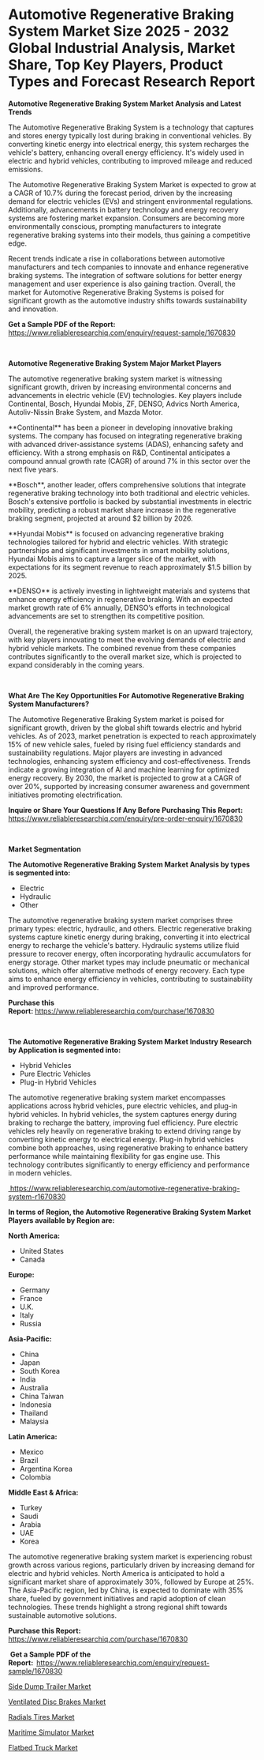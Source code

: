 <p><h1>Automotive Regenerative Braking System Market Size 2025 - 2032 Global Industrial Analysis, Market Share, Top Key Players, Product Types and Forecast Research Report</h1></p><p><strong>Automotive Regenerative Braking System Market Analysis and Latest Trends</strong></p>
<p><p>The Automotive Regenerative Braking System is a technology that captures and stores energy typically lost during braking in conventional vehicles. By converting kinetic energy into electrical energy, this system recharges the vehicle's battery, enhancing overall energy efficiency. It's widely used in electric and hybrid vehicles, contributing to improved mileage and reduced emissions.</p><p>The Automotive Regenerative Braking System Market is expected to grow at a CAGR of 10.7% during the forecast period, driven by the increasing demand for electric vehicles (EVs) and stringent environmental regulations. Additionally, advancements in battery technology and energy recovery systems are fostering market expansion. Consumers are becoming more environmentally conscious, prompting manufacturers to integrate regenerative braking systems into their models, thus gaining a competitive edge. </p><p>Recent trends indicate a rise in collaborations between automotive manufacturers and tech companies to innovate and enhance regenerative braking systems. The integration of software solutions for better energy management and user experience is also gaining traction. Overall, the market for Automotive Regenerative Braking Systems is poised for significant growth as the automotive industry shifts towards sustainability and innovation.</p></p>
<p><strong>Get a Sample PDF of the Report:&nbsp;</strong> <a href="https://www.reliableresearchiq.com/enquiry/request-sample/1670830?utm_campaign=1876&utm_medium=2&utm_source=Github&utm_content=ia&utm_term=30032025&utm_id=automotive-regenerative-braking-system">https://www.reliableresearchiq.com/enquiry/request-sample/1670830</a></p>
<p>&nbsp;</p>
<p><strong>Automotive Regenerative Braking System Major Market Players</strong></p>
<p><p>The automotive regenerative braking system market is witnessing significant growth, driven by increasing environmental concerns and advancements in electric vehicle (EV) technologies. Key players include Continental, Bosch, Hyundai Mobis, ZF, DENSO, Advics North America, Autoliv-Nissin Brake System, and Mazda Motor.</p><p>**Continental** has been a pioneer in developing innovative braking systems. The company has focused on integrating regenerative braking with advanced driver-assistance systems (ADAS), enhancing safety and efficiency. With a strong emphasis on R&D, Continental anticipates a compound annual growth rate (CAGR) of around 7% in this sector over the next five years.</p><p>**Bosch**, another leader, offers comprehensive solutions that integrate regenerative braking technology into both traditional and electric vehicles. Bosch's extensive portfolio is backed by substantial investments in electric mobility, predicting a robust market share increase in the regenerative braking segment, projected at around $2 billion by 2026.</p><p>**Hyundai Mobis** is focused on advancing regenerative braking technologies tailored for hybrid and electric vehicles. With strategic partnerships and significant investments in smart mobility solutions, Hyundai Mobis aims to capture a larger slice of the market, with expectations for its segment revenue to reach approximately $1.5 billion by 2025.</p><p>**DENSO** is actively investing in lightweight materials and systems that enhance energy efficiency in regenerative braking. With an expected market growth rate of 6% annually, DENSO’s efforts in technological advancements are set to strengthen its competitive position.</p><p>Overall, the regenerative braking system market is on an upward trajectory, with key players innovating to meet the evolving demands of electric and hybrid vehicle markets. The combined revenue from these companies contributes significantly to the overall market size, which is projected to expand considerably in the coming years.</p></p>
<p>&nbsp;</p>
<p><strong>What Are The Key Opportunities For Automotive Regenerative Braking System Manufacturers?</strong></p>
<p><p>The Automotive Regenerative Braking System market is poised for significant growth, driven by the global shift towards electric and hybrid vehicles. As of 2023, market penetration is expected to reach approximately 15% of new vehicle sales, fueled by rising fuel efficiency standards and sustainability regulations. Major players are investing in advanced technologies, enhancing system efficiency and cost-effectiveness. Trends indicate a growing integration of AI and machine learning for optimized energy recovery. By 2030, the market is projected to grow at a CAGR of over 20%, supported by increasing consumer awareness and government initiatives promoting electrification.</p></p>
<p><strong>Inquire or Share Your Questions If Any Before Purchasing This Report:</strong> <a href="https://www.reliableresearchiq.com/enquiry/pre-order-enquiry/1670830?utm_campaign=1876&utm_medium=2&utm_source=Github&utm_content=ia&utm_term=30032025&utm_id=automotive-regenerative-braking-system">https://www.reliableresearchiq.com/enquiry/pre-order-enquiry/1670830</a></p>
<p>&nbsp;</p>
<p><strong>Market Segmentation</strong></p>
<p><strong>The Automotive Regenerative Braking System Market Analysis by types is segmented into:</strong></p>
<p><ul><li>Electric</li><li>Hydraulic</li><li>Other</li></ul></p>
<p><p>The automotive regenerative braking system market comprises three primary types: electric, hydraulic, and others. Electric regenerative braking systems capture kinetic energy during braking, converting it into electrical energy to recharge the vehicle's battery. Hydraulic systems utilize fluid pressure to recover energy, often incorporating hydraulic accumulators for energy storage. Other market types may include pneumatic or mechanical solutions, which offer alternative methods of energy recovery. Each type aims to enhance energy efficiency in vehicles, contributing to sustainability and improved performance.</p></p>
<p><strong>Purchase this Report:&nbsp;</strong><a href="https://www.reliableresearchiq.com/purchase/1670830?utm_campaign=1876&utm_medium=2&utm_source=Github&utm_content=ia&utm_term=30032025&utm_id=automotive-regenerative-braking-system">https://www.reliableresearchiq.com/purchase/1670830</a></p>
<p>&nbsp;</p>
<p><strong>The Automotive Regenerative Braking System Market Industry Research by Application is segmented into:</strong></p>
<p><ul><li>Hybrid Vehicles</li><li>Pure Electric Vehicles</li><li>Plug-in Hybrid Vehicles</li></ul></p>
<p><p>The automotive regenerative braking system market encompasses applications across hybrid vehicles, pure electric vehicles, and plug-in hybrid vehicles. In hybrid vehicles, the system captures energy during braking to recharge the battery, improving fuel efficiency. Pure electric vehicles rely heavily on regenerative braking to extend driving range by converting kinetic energy to electrical energy. Plug-in hybrid vehicles combine both approaches, using regenerative braking to enhance battery performance while maintaining flexibility for gas engine use. This technology contributes significantly to energy efficiency and performance in modern vehicles.</p></p>
<p><a href="https://www.reliableresearchiq.com/automotive-regenerative-braking-system-r1670830?utm_campaign=1876&utm_medium=2&utm_source=Github&utm_content=ia&utm_term=30032025&utm_id=automotive-regenerative-braking-system">&nbsp;https://www.reliableresearchiq.com/automotive-regenerative-braking-system-r1670830</a></p>
<p><strong>In terms of Region, the Automotive Regenerative Braking System Market Players available by Region are:</strong></p>
<p>
    <p> <strong> North America: </strong>
        <ul>
            <li>United States</li>
            <li>Canada</li>
        </ul>
        </p> 
    <p> <strong> Europe: </strong>
        <ul>
            <li>Germany</li>
            <li>France</li>
            <li>U.K.</li>
            <li>Italy</li>
            <li>Russia</li>
        </ul>
        </p> 
    <p> <strong> Asia-Pacific: </strong>
        <ul>
            <li>China</li>
            <li>Japan</li>
            <li>South Korea</li>
            <li>India</li>
            <li>Australia</li>
            <li>China Taiwan</li>
            <li>Indonesia</li>
            <li>Thailand</li>
            <li>Malaysia</li>
        </ul>
        </p> 
    <p> <strong> Latin America: </strong>
        <ul>
            <li>Mexico</li>
            <li>Brazil</li>
            <li>Argentina Korea</li>
            <li>Colombia</li>
        </ul>
        </p> 
    <p> <strong> Middle East & Africa: </strong>
        <ul>
            <li>Turkey</li>
            <li>Saudi</li>
            <li>Arabia</li>
            <li>UAE</li>
            <li>Korea</li>
        </ul>
    </p>
    </p>
<p><p>The automotive regenerative braking system market is experiencing robust growth across various regions, particularly driven by increasing demand for electric and hybrid vehicles. North America is anticipated to hold a significant market share of approximately 30%, followed by Europe at 25%. The Asia-Pacific region, led by China, is expected to dominate with 35% share, fueled by government initiatives and rapid adoption of clean technologies. These trends highlight a strong regional shift towards sustainable automotive solutions.</p></p>
<p><strong>Purchase this Report: </strong><a href="https://www.reliableresearchiq.com/purchase/1670830?utm_campaign=1876&utm_medium=2&utm_source=Github&utm_content=ia&utm_term=30032025&utm_id=automotive-regenerative-braking-system">https://www.reliableresearchiq.com/purchase/1670830</a></p>
<p>&nbsp;<strong>Get a Sample PDF of the Report:&nbsp;&nbsp;</strong><a href="https://www.reliableresearchiq.com/enquiry/request-sample/1670830?utm_campaign=1876&utm_medium=2&utm_source=Github&utm_content=ia&utm_term=30032025&utm_id=automotive-regenerative-braking-system">https://www.reliableresearchiq.com/enquiry/request-sample/1670830</a></p>
<p><strong></strong></p>
<p><p><a href="https://github.com/drissahrouk/Market-Research-Report-List-1/blob/main/side-dump-trailer-market.md?utm_campaign=1876&utm_medium=2&utm_source=Github&utm_content=ia&utm_term=30032025&utm_id=automotive-regenerative-braking-system">Side Dump Trailer Market</a></p><p><a href="https://github.com/habyoneub/Market-Research-Report-List-1/blob/main/ventilated-disc-brakes-market.md?utm_campaign=1876&utm_medium=2&utm_source=Github&utm_content=ia&utm_term=30032025&utm_id=automotive-regenerative-braking-system">Ventilated Disc Brakes Market</a></p><p><a href="https://github.com/haklagjbj/Market-Research-Report-List-1/blob/main/radials-tires-market.md?utm_campaign=1876&utm_medium=2&utm_source=Github&utm_content=ia&utm_term=30032025&utm_id=automotive-regenerative-braking-system">Radials Tires Market</a></p><p><a href="https://github.com/kemauteve/Market-Research-Report-List-1/blob/main/maritime-simulator-market.md?utm_campaign=1876&utm_medium=2&utm_source=Github&utm_content=ia&utm_term=30032025&utm_id=automotive-regenerative-braking-system">Maritime Simulator Market</a></p><p><a href="https://github.com/nxauwedaroui2/Market-Research-Report-List-1/blob/main/flatbed-truck-market.md?utm_campaign=1876&utm_medium=2&utm_source=Github&utm_content=ia&utm_term=30032025&utm_id=automotive-regenerative-braking-system">Flatbed Truck Market</a></p></p>